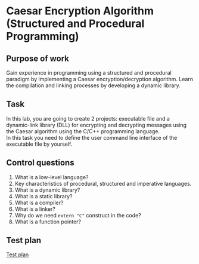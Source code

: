 # Caesar Encryption Algorithm (Structured and Procedural Programming)

## Purpose of work
Gain experience in programming using a structured and procedural paradigm by implementing a
Caesar encryption/decryption algorithm. Learn the compilation and linking processes by
developing a dynamic library.

## Task
In this lab, you are going to create 2 projects: executable file and a dynamic-link library (DLL) for
encrypting and decrypting messages using the Caesar algorithm using the C/C++ programming
language. </br>
In this task you need to define the user command line interface of the executable file by yourself.

## Control questions
1. What is a low-level language?
2. Key characteristics of procedural, structured and imperative languages.
3. What is a dynamic library?
4. What is a static library?
5. What is a compiler?
6. What is a linker?
7. Why do we need `extern "C"` construct in the code?
8. What is a function pointer?

## Test plan
[Test plan]()
